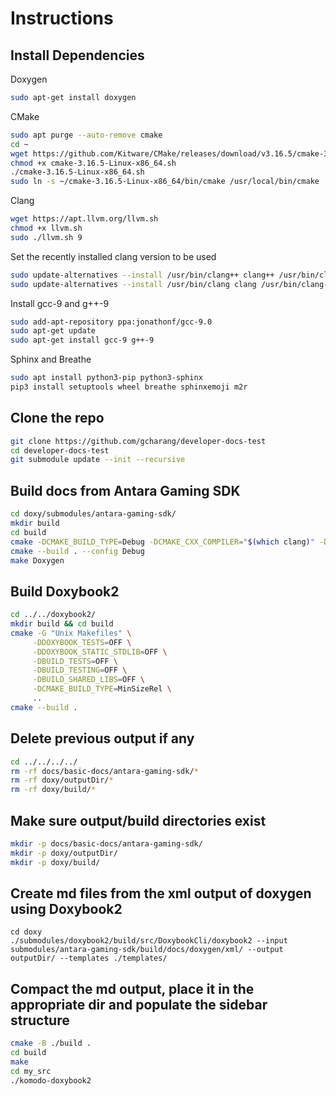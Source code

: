 # Instructions

## Install Dependencies

Doxygen 

```bash
sudo apt-get install doxygen
```

CMake

```bash
sudo apt purge --auto-remove cmake
cd ~
wget https://github.com/Kitware/CMake/releases/download/v3.16.5/cmake-3.16.5-Linux-x86_64.sh
chmod +x cmake-3.16.5-Linux-x86_64.sh
./cmake-3.16.5-Linux-x86_64.sh
sudo ln -s ~/cmake-3.16.5-Linux-x86_64/bin/cmake /usr/local/bin/cmake
```

Clang

```bash
wget https://apt.llvm.org/llvm.sh
chmod +x llvm.sh
sudo ./llvm.sh 9
```

Set the recently installed clang version to be used

```bash
sudo update-alternatives --install /usr/bin/clang++ clang++ /usr/bin/clang++-9 100
sudo update-alternatives --install /usr/bin/clang clang /usr/bin/clang-9 100
```
Install gcc-9 and g++-9

```bash
sudo add-apt-repository ppa:jonathonf/gcc-9.0
sudo apt-get update
sudo apt-get install gcc-9 g++-9
```

Sphinx and Breathe

```bash
sudo apt install python3-pip python3-sphinx
pip3 install setuptools wheel breathe sphinxemoji m2r
```

## Clone the repo

```bash
git clone https://github.com/gcharang/developer-docs-test
cd developer-docs-test
git submodule update --init --recursive
```

## Build docs from Antara Gaming SDK

```bash
cd doxy/submodules/antara-gaming-sdk/
mkdir build
cd build
cmake -DCMAKE_BUILD_TYPE=Debug -DCMAKE_CXX_COMPILER="$(which clang)" -DANTARA_BUILD_DOCS=ON ../
cmake --build . --config Debug
make Doxygen
```

## Build Doxybook2

```bash
cd ../../doxybook2/
mkdir build && cd build
cmake -G "Unix Makefiles" \
     -DDOXYBOOK_TESTS=OFF \
     -DDOXYBOOK_STATIC_STDLIB=OFF \
     -DBUILD_TESTS=OFF \
     -DBUILD_TESTING=OFF \
     -DBUILD_SHARED_LIBS=OFF \
     -DCMAKE_BUILD_TYPE=MinSizeRel \
     ..
cmake --build .
```

## Delete previous output if any

```bash
cd ../../../../
rm -rf docs/basic-docs/antara-gaming-sdk/*
rm -rf doxy/outputDir/*
rm -rf doxy/build/*
```

## Make sure output/build directories exist

```bash
mkdir -p docs/basic-docs/antara-gaming-sdk/
mkdir -p doxy/outputDir/
mkdir -p doxy/build/
```

## Create md files from the xml output of doxygen using Doxybook2

```
cd doxy
./submodules/doxybook2/build/src/DoxybookCli/doxybook2 --input submodules/antara-gaming-sdk/build/docs/doxygen/xml/ --output outputDir/ --templates ./templates/
```

## Compact the md output, place it in the appropriate dir and populate the sidebar structure

```bash
cmake -B ./build .
cd build
make
cd my_src
./komodo-doxybook2
```

